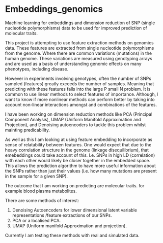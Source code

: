 # Embeddings_genomics
Machine learning for embeddings and dimension reduction of SNP (single nucleotide polymorphisms) data to be used for improved prediction of molecular traits.

This project is attempting to use feature extraction methods on genomics data. These features are extracted from single nucleotide polymorphisms from the genome. Where there are common variations (mutations) in the human genome. These variations are measured using genotyping arrays and are used as a basis of understanding genomic effects on many phenotypes, including disease. 

However in experiments involving genotypes, often the number of SNPs sampled (features) greatly exceeds the number of samples. Meaning that predicting with these features falls into the large P small N problem. It is common to use linear methods to select features of importance. Although, I want to know if more nonlinear methods can perform better by taking into account non-linear interactions amongst and combinations of the features.

I have been working on dimension reduction methods like PCA (Principal Component Analysis), UMAP (Uniform Manifold Approximation and Projection), and Denoising autoencoders to tackle this problem whilst mainting predicability. 

As well as this I am looking at using feature embedding to incorporate as sense of relatability between features. One would expect that due to the heavy correlation structure in the genome (linkage disequilibrium), that emebeddings could take account of this. I.e. SNPs in high LD (correlation) with each other would likely be closer together in the embedded space. This allows the prediction algorithm to have more useful information about the SNPs rather than just their values (i.e. how many mutations are present in the sample for a given SNP).

The outcome that I am working on predicting are molecular traits. for example blood plasma metabolites.  

There are some methods of interest:
1. Denoising Autoencoders for lower dimensional latent variable representations /feature extractions of our SNPs.
2. PCA or a localised PCA.
3. UMAP (Uniform manifold Approximation and projection).

Currently I am testing these methods with real and simulated data.


